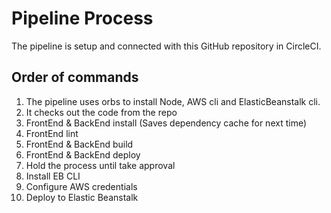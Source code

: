 # Pipeline Process

The pipeline is setup and connected with this GitHub repository in CircleCI.

## Order of commands

1. The pipeline uses orbs to install Node, AWS cli and ElasticBeanstalk cli.
2. It checks out the code from the repo
3. FrontEnd & BackEnd install (Saves dependency cache for next time)
4. FrontEnd lint
5. FrontEnd & BackEnd build
6. FrontEnd & BackEnd deploy
7. Hold the process until take approval
8. Install EB CLI
9. Configure AWS credentials
10. Deploy to Elastic Beanstalk
